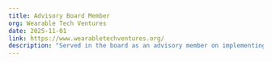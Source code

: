 ```yaml
---
title: Advisory Board Member
org: Wearable Tech Ventures
date: 2025-11-01
link: https://www.wearabletechventures.org/
description: "Served in the board as an advisory member on implementing educational pathways for high school students looking to break into the wearables tech space."
---
```

